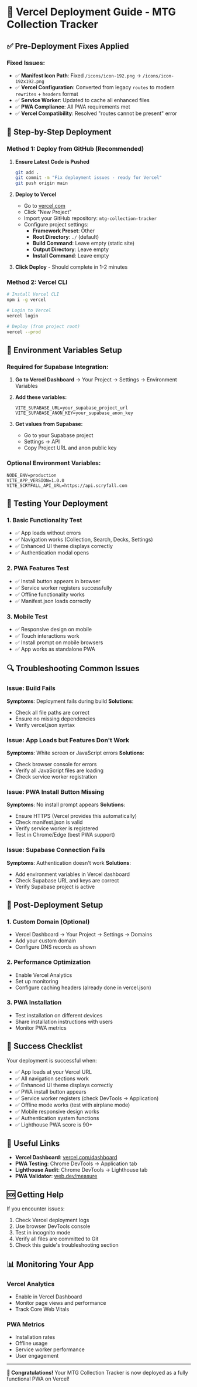 # 🚀 Vercel Deployment Guide - MTG Collection Tracker

## ✅ Pre-Deployment Fixes Applied

### Fixed Issues:
- ✅ **Manifest Icon Path**: Fixed `/icons/icon-192.png` → `/icons/icon-192x192.png`
- ✅ **Vercel Configuration**: Converted from legacy `routes` to modern `rewrites` + `headers` format
- ✅ **Service Worker**: Updated to cache all enhanced files
- ✅ **PWA Compliance**: All PWA requirements met
- ✅ **Vercel Compatibility**: Resolved "routes cannot be present" error

## 🎯 Step-by-Step Deployment

### Method 1: Deploy from GitHub (Recommended)

1. **Ensure Latest Code is Pushed**
   ```bash
   git add .
   git commit -m "Fix deployment issues - ready for Vercel"
   git push origin main
   ```

2. **Deploy to Vercel**
   - Go to [vercel.com](https://vercel.com)
   - Click "New Project"
   - Import your GitHub repository: `mtg-collection-tracker`
   - Configure project settings:
     - **Framework Preset**: Other
     - **Root Directory**: `./` (default)
     - **Build Command**: Leave empty (static site)
     - **Output Directory**: Leave empty
     - **Install Command**: Leave empty

3. **Click Deploy** - Should complete in 1-2 minutes

### Method 2: Vercel CLI

```bash
# Install Vercel CLI
npm i -g vercel

# Login to Vercel
vercel login

# Deploy (from project root)
vercel --prod
```

## 🔧 Environment Variables Setup

### Required for Supabase Integration:

1. **Go to Vercel Dashboard** → Your Project → Settings → Environment Variables

2. **Add these variables:**
   ```
   VITE_SUPABASE_URL=your_supabase_project_url
   VITE_SUPABASE_ANON_KEY=your_supabase_anon_key
   ```

3. **Get values from Supabase:**
   - Go to your Supabase project
   - Settings → API
   - Copy Project URL and anon public key

### Optional Environment Variables:
```
NODE_ENV=production
VITE_APP_VERSION=1.0.0
VITE_SCRYFALL_API_URL=https://api.scryfall.com
```

## 🧪 Testing Your Deployment

### 1. Basic Functionality Test
- ✅ App loads without errors
- ✅ Navigation works (Collection, Search, Decks, Settings)
- ✅ Enhanced UI theme displays correctly
- ✅ Authentication modal opens

### 2. PWA Features Test
- ✅ Install button appears in browser
- ✅ Service worker registers successfully
- ✅ Offline functionality works
- ✅ Manifest.json loads correctly

### 3. Mobile Test
- ✅ Responsive design on mobile
- ✅ Touch interactions work
- ✅ Install prompt on mobile browsers
- ✅ App works as standalone PWA

## 🔍 Troubleshooting Common Issues

### Issue: Build Fails
**Symptoms**: Deployment fails during build
**Solutions**:
- Check all file paths are correct
- Ensure no missing dependencies
- Verify vercel.json syntax

### Issue: App Loads but Features Don't Work
**Symptoms**: White screen or JavaScript errors
**Solutions**:
- Check browser console for errors
- Verify all JavaScript files are loading
- Check service worker registration

### Issue: PWA Install Button Missing
**Symptoms**: No install prompt appears
**Solutions**:
- Ensure HTTPS (Vercel provides this automatically)
- Check manifest.json is valid
- Verify service worker is registered
- Test in Chrome/Edge (best PWA support)

### Issue: Supabase Connection Fails
**Symptoms**: Authentication doesn't work
**Solutions**:
- Add environment variables in Vercel dashboard
- Check Supabase URL and keys are correct
- Verify Supabase project is active

## 📱 Post-Deployment Setup

### 1. Custom Domain (Optional)
- Vercel Dashboard → Your Project → Settings → Domains
- Add your custom domain
- Configure DNS records as shown

### 2. Performance Optimization
- Enable Vercel Analytics
- Set up monitoring
- Configure caching headers (already done in vercel.json)

### 3. PWA Installation
- Test installation on different devices
- Share installation instructions with users
- Monitor PWA metrics

## 🎉 Success Checklist

Your deployment is successful when:
- ✅ App loads at your Vercel URL
- ✅ All navigation sections work
- ✅ Enhanced UI theme displays correctly
- ✅ PWA install button appears
- ✅ Service worker registers (check DevTools → Application)
- ✅ Offline mode works (test with airplane mode)
- ✅ Mobile responsive design works
- ✅ Authentication system functions
- ✅ Lighthouse PWA score is 90+

## 🔗 Useful Links

- **Vercel Dashboard**: [vercel.com/dashboard](https://vercel.com/dashboard)
- **PWA Testing**: Chrome DevTools → Application tab
- **Lighthouse Audit**: Chrome DevTools → Lighthouse tab
- **PWA Validator**: [web.dev/measure](https://web.dev/measure)

## 🆘 Getting Help

If you encounter issues:
1. Check Vercel deployment logs
2. Use browser DevTools console
3. Test in incognito mode
4. Verify all files are committed to Git
5. Check this guide's troubleshooting section

## 📊 Monitoring Your App

### Vercel Analytics
- Enable in Vercel Dashboard
- Monitor page views and performance
- Track Core Web Vitals

### PWA Metrics
- Installation rates
- Offline usage
- Service worker performance
- User engagement

---

**🎊 Congratulations!** Your MTG Collection Tracker is now deployed as a fully functional PWA on Vercel!
